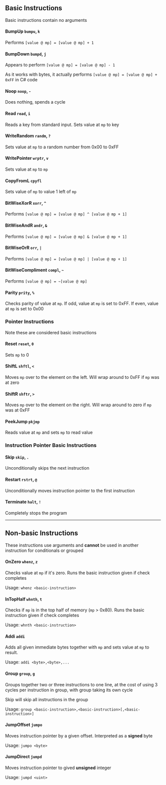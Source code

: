 ﻿## Basic Instructions
Basic instructions contain no arguments

#### BumpUp `bumpu`, `k`
Performs `[value @ mp] = [value @ mp] + 1`

#### BumpDown `bumpd`, `j`
Appears to perform `[value @ mp] = [value @ mp] - 1`

As it works with bytes, it actually performs `[value @ mp] = [value @ mp] + 0xFF` in C# code

#### Noop `noop`, `-`
Does nothing, spends a cycle

#### Read `read`, `i`
Reads a key from standard input. Sets value at `mp` to key

#### WriteRandom `randm`, `?`
Sets value at `mp` to a random number from 0x00 to 0xFF

#### WritePointer `wrptr`, `v`
Sets value at `mp` to `mp`

#### CopyFromL `cpyfl`
Sets value of `mp` to value 1 left of `mp`

#### BitWiseXorR `xorr`, `^`
Performs `[value @ mp] = [value @ mp] ^ [value @ mp + 1]`

#### BitWiseAndR `andr`, `&`
Performs `[value @ mp] = [value @ mp] & [value @ mp + 1]`

#### BitWiseOrR `orr`, `|`
Performs `[value @ mp] = [value @ mp] | [value @ mp + 1]`

#### BitWiseCompliment `compl`, `~`
Performs `[value @ mp] = ~[value @ mp]`

#### Parity `prity`, `%`
Checks parity of value at `mp`.
If odd, value at `mp` is set to 0xFF.
If even, value at `mp` is set to 0x00

### Pointer Instructions
Note these are considered basic instructions

#### Reset `reset`, `0`
Sets `mp` to 0

#### ShiftL `shftl`, `<`
Moves `mp` over to the element on the left. Will wrap around to 0xFF if `mp` was at zero

#### ShiftR `shftr`, `>`
Moves `mp` over to the element on the right. Will wrap around to zero if `mp` was at 0xFF

#### PeekJump `pkjmp`
Reads value at `mp` and sets `mp` to read value

### Instruction Pointer Basic Instructions

#### Skip `skip`, `.`
Unconditionally skips the next instruction

#### Restart `rstrt`, `@`
Unconditionally moves instruction pointer to the first instruction

#### Terminate `halt`, `!`
Completely stops the program

---

## Non-basic Instructions
These instructions use arguments and **cannot** be used in another instruction for conditionals or grouped

#### OnZero `whenz`, `z`
Checks value at `mp` if it's zero. Runs the basic instruction given if check completes

Usage: `whenz <basic-instruction>`

#### InTopHalf `whnth`, `t`
Checks if `mp` is in the top half of memory (`mp` > 0x80). Runs the basic instruction given if check completes

Usage: `whnth <basic-instruction>`

#### Addi `addi`
Adds all given immediate bytes together with `mp` and sets value at `mp` to result.

Usage: `addi <byte>,<byte>,...`

#### Group `group`, `g`
Groups together two or three instructions to one line, at the cost of using 3 cycles per instruction in group, with group taking its own cycle

Skip will skip all instructions in the group

Usage: `group <basic-instruction>,<basic-instruction>[,<basic-instruction>]`

#### JumpOffset `jumpo`
Moves instruction pointer by a given offset. Interpreted as a **signed** byte

Usage: `jumpo <byte>`

#### JumpDirect `jumpd`
Moves instruction pointer to gived **unsigned** integer

Usage: `jumpd <uint>`